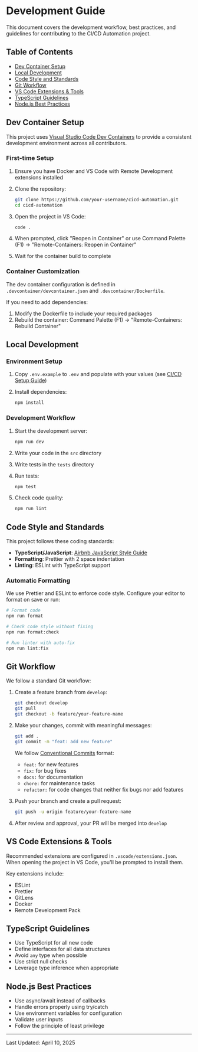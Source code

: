 # Development Guide

This document covers the development workflow, best practices, and guidelines for contributing to the CI/CD Automation project.

## Table of Contents

- [Dev Container Setup](#dev-container-setup)
- [Local Development](#local-development)
- [Code Style and Standards](#code-style-and-standards)
- [Git Workflow](#git-workflow)
- [VS Code Extensions & Tools](#vs-code-extensions--tools)
- [TypeScript Guidelines](#typescript-guidelines)
- [Node.js Best Practices](#nodejs-best-practices)

## Dev Container Setup

This project uses [Visual Studio Code Dev Containers](https://code.visualstudio.com/docs/remote/containers) to provide a consistent development environment across all contributors.

### First-time Setup

1. Ensure you have Docker and VS Code with Remote Development extensions installed
2. Clone the repository:

   ```bash
   git clone https://github.com/your-username/cicd-automation.git
   cd cicd-automation
   ```

3. Open the project in VS Code:

   ```bash
   code .
   ```

4. When prompted, click "Reopen in Container" or use Command Palette (F1) → "Remote-Containers: Reopen in Container"
5. Wait for the container build to complete

### Container Customization

The dev container configuration is defined in `.devcontainer/devcontainer.json` and `.devcontainer/Dockerfile`.

If you need to add dependencies:
1. Modify the Dockerfile to include your required packages
2. Rebuild the container: Command Palette (F1) → "Remote-Containers: Rebuild Container"

## Local Development

### Environment Setup

1. Copy `.env.example` to `.env` and populate with your values (see [CI/CD Setup Guide](cicd-setup.md))
2. Install dependencies:

   ```bash
   npm install
   ```

### Development Workflow

1. Start the development server:

   ```bash
   npm run dev
   ```

2. Write your code in the `src` directory
3. Write tests in the `tests` directory
4. Run tests:

   ```bash
   npm test
   ```

5. Check code quality:

   ```bash
   npm run lint
   ```

## Code Style and Standards

This project follows these coding standards:

- **TypeScript/JavaScript**: [Airbnb JavaScript Style Guide](https://github.com/airbnb/javascript)
- **Formatting**: Prettier with 2 space indentation
- **Linting**: ESLint with TypeScript support

### Automatic Formatting

We use Prettier and ESLint to enforce code style. Configure your editor to format on save or run:

```bash
# Format code
npm run format

# Check code style without fixing
npm run format:check

# Run linter with auto-fix
npm run lint:fix
```

## Git Workflow

We follow a standard Git workflow:

1. Create a feature branch from `develop`:

   ```bash
   git checkout develop
   git pull
   git checkout -b feature/your-feature-name
   ```

2. Make your changes, commit with meaningful messages:

   ```bash
   git add .
   git commit -m "feat: add new feature"
   ```
   
   We follow [Conventional Commits](https://www.conventionalcommits.org/) format:
   - `feat:` for new features
   - `fix:` for bug fixes
   - `docs:` for documentation
   - `chore:` for maintenance tasks
   - `refactor:` for code changes that neither fix bugs nor add features

3. Push your branch and create a pull request:

   ```bash
   git push -u origin feature/your-feature-name
   ```

4. After review and approval, your PR will be merged into `develop`

## VS Code Extensions & Tools

Recommended extensions are configured in `.vscode/extensions.json`. When opening the project in VS Code, you'll be prompted to install them.

Key extensions include:

- ESLint
- Prettier
- GitLens
- Docker
- Remote Development Pack

## TypeScript Guidelines

- Use TypeScript for all new code
- Define interfaces for all data structures
- Avoid `any` type when possible
- Use strict null checks
- Leverage type inference when appropriate

## Node.js Best Practices

- Use async/await instead of callbacks
- Handle errors properly using try/catch
- Use environment variables for configuration
- Validate user inputs
- Follow the principle of least privilege

---

Last Updated: April 10, 2025